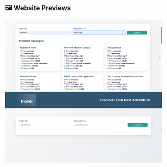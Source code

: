## 🖼 Website Previews

<img src="ScreenShot/Screenshot1.png" width="600" alt="Screenshot 1">
<img src="ScreenShot/Screenshot2.png" width="600" alt="Screenshot 2">

